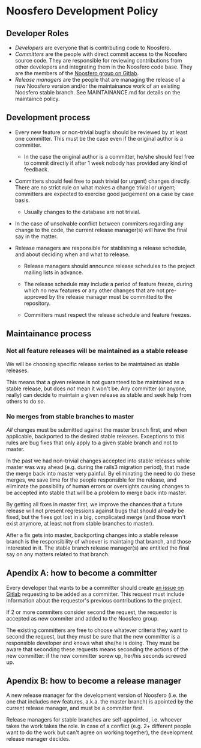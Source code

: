 # Noosfero Development Policy

## Developer Roles

* *Developers* are everyone that is contributing code to Noosfero.
* *Committers* are the people with direct commit access to the Noosfero source
  code. They are responsible for reviewing contributions from other developers
  and integrating them in the Noosfero code base. They are the members of the
  [Noosfero group on Gitlab](https://gitlab.com/groups/noosfero/members).
* *Release managers* are the people that are managing the release of a new
  Noosfero version and/or the maintainance work of an existing Noosfero stable
  branch. See MAINTAINANCE.md for details on the maintaince policy.

## Development process

* Every new feature or non-trivial bugfix should be reviewed by at least one
  committer. This must be the case even if the original author is a committer.

  * In the case the original author is a committer, he/she should feel free to
    commit directly if after 1 week nobody has provided any kind of feedback.

* Committers should feel free to push trivial (or urgent) changes directly.
  There are no strict rule on what makes a change trivial or urgent; committers
  are expected to exercise good judgement on a case by case basis.

  * Usually changes to the database are not trivial.

* In the case of unsolvable conflict between commiters regarding any change to
  the code, the current release manager(s) will have the final say in the
  matter.

* Release managers are responsible for stablishing a release schedule, and
  about deciding when and what to release.

  * Release managers should announce release schedules to the project mailing
    lists in advance.

  * The release schedule may include a period of feature freeze, during which
    no new features or any other changes that are not pre-approved by the
    release manager must be committed to the repository.

  * Committers must respect the release schedule and feature freezes.

## Maintainance process

### Not all feature releases will be maintained as a stable release

We will be choosing specific release series to be maintained as stable
releases.

This means that a given release is not guaranteed to be maintained as a stable
release, but does *not* mean it won't be. Any committer (or anyone, really) can
decide to maintain a given release as stable and seek help from others to do
so.

### No merges from stable branches to master

*All* changes must be submitted against the master branch first, and when
applicable, backported to the desired stable releases. Exceptions to this rules
are bug fixes that only apply to a given stable branch and not to master.

In the past we had non-trivial changes accepted into stable releases while
master was way ahead (e.g. during the rails3 migration period), that made the
merge back into master very painful.  By eliminating the need to do these
merges, we save time for the people responsible for the release, and eliminate
the possibility of human errors or oversights causing changes to be accepted
into stable that will be a problem to merge back into master.

By getting all fixes in master first, we improve the chances that  a future
release will not present regressions against bugs that should already be fixed,
but the fixes got lost in a big, complicated merge (and those won't exist
anymore, at least not from stable branches to master).

After a fix gets into master, backporting changes into a stable release branch
is the responsibility of whoever is maintaing that branch, and those interested
in it. The stable branch release manager(s) are entitled the final say on any
matters related to that branch.

## Apendix A: how to become a committer

Every developer that wants to be a committer should create [an issue on
Gitlab](https://gitlab.com/noosfero/noosfero/issues) requesting to be added as
a committer. This request must include information about the requestor's
previous contributions to the project.

If 2 or more commiters consider second the request, the requestor is accepted
as new commiter and added to the Noosfero group.

The existing committers are free to choose whatever criteria they want to
second the request, but they must be sure that the new committer is a
responsible developer and knows what she/he is doing. They must be aware that
seconding these requests means seconding the actions of the new committer: if
the new committer screw up, her/his seconds screwed up.

## Apendix B: how to become a release manager

A new release manager for the development version of Noosfero (i.e. the one
that includes new features, a.k.a. the master branch) is apointed by the
current release manager, and must be a committer first.

Release managers for stable branches are self-appointed, i.e. whoever takes the
work takes the role. In case of a conflict (e.g. 2+ different people want to do
the work but can't agree on working together), the development release manager
decides.
